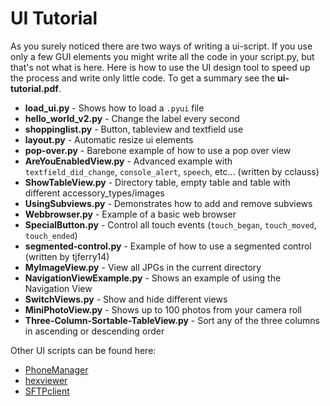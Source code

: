 UI Tutorial
===========

As you surely noticed there are two ways of writing a ui-script. If you use only a few GUI elements you might write all 
the code in your script.py, but that's not what is here. Here is how to use the UI design tool
to speed up the process and write only little code. To get a summary see the **ui-tutorial.pdf**.

+ **load_ui.py** - Shows how to load a `.pyui` file 
+ **hello_world_v2.py** - Change the label every second
+ **shoppinglist.py** - Button, tableview and textfield use
+ **layout.py** - Automatic resize ui elements
+ **pop-over.py** - Barebone example of how to use a pop over view
+ **AreYouEnabledView.py** - Advanced example with `textfield_did_change`, `console_alert`, `speech`, etc... (written by cclauss)
+ **ShowTableView.py** - Directory table, empty table and table with different accessory_types/images
+ **UsingSubviews.py** - Demonstrates how to add and remove subviews
+ **Webbrowser.py** - Example of a basic web browser
+ **SpecialButton.py** - Control all touch events (`touch_began`, `touch_moved`, `touch_ended`)
+ **segmented-control.py** - Example of how to use a segmented control (written by tjferry14)
+ **MyImageView.py** - View all JPGs in the current directory
+ **NavigationViewExample.py** - Shows an example of using the Navigation View
+ **SwitchViews.py** - Show and hide different views
+ **MiniPhotoView.py** - Shows up to 100 photos from your camera roll
+ **Three-Column-Sortable-TableView.py** - Sort any of the three columns in ascending or descending order


Other UI scripts can be found here:
+ [PhoneManager][]
+ [hexviewer][]
+ [SFTPclient][] 

[PhoneManager]: https://github.com/humberry/PhoneManager
[hexviewer]: https://github.com/humberry/hexviewer
[SFTPclient]: https://github.com/humberry/sftp-client

